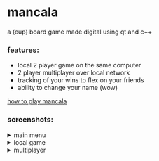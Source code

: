 # mancala
a ~~(cup)~~ board game made digital using qt and c++

### features:
- local 2 player game on the same computer
- 2 player multiplayer over local network
- tracking of your wins to flex on your friends
- ability to change your name (wow)

[how to play mancala](https://www.scholastic.com/content/dam/teachers/blogs/alycia-zimmerman/migrated-files/mancala_rules.pdf)

### screenshots:
<details><summary>main menu</summary>
<img width="245" alt="main menu" src="https://github.com/cupboardunderscore/mancala/assets/54553422/db4c21d4-6113-44ee-b9b3-1e7936d7488c">
</details>
<details><summary>local game</summary>
<img width="245" alt="local game" src="https://github.com/cupboardunderscore/mancala/assets/54553422/f8027065-e76d-4921-bbf2-1c384e937d2f">
</details>
<details><summary>multiplayer</summary>
<img width="289" alt="multiplayer" src="https://github.com/cupboardunderscore/mancala/assets/54553422/1f57e813-dddd-4099-a610-dcc5cea39d48">
</details>

